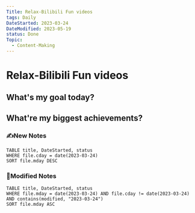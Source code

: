 ```yaml
---
Title: Relax-Bilibili Fun videos
tags: Daily
DateStarted: 2023-03-24
DateModified: 2023-05-19
status: Done
Topic:
  - Content-Making
---
```


# Relax-Bilibili Fun videos

## What's my goal today?

## What're my biggest achievements?

### ✍️New Notes

```dataview
TABLE title, DateStarted, status
WHERE file.cday = date(2023-03-24)
SORT file.mday DESC
```

### 📝Modified Notes

```dataview
TABLE title, DateStarted, status
WHERE file.mday = date(2023-03-24) AND file.cday != date(2023-03-24) AND contains(modified, "2023-03-24")
SORT file.mday ASC
```
